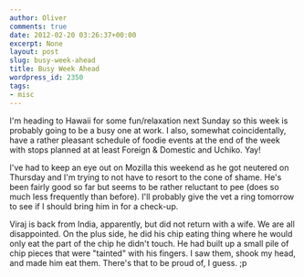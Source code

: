 ```yaml
---
author: Oliver
comments: true
date: 2012-02-20 03:26:37+00:00
excerpt: None
layout: post
slug: busy-week-ahead
title: Busy Week Ahead
wordpress_id: 2350
tags:
- misc
---
```


I'm heading to Hawaii for some fun/relaxation next Sunday so this week is probably going to be a busy one at work. I also, somewhat coincidentally, have a rather pleasant schedule of foodie events at the end of the week with stops planned at at least Foreign & Domestic and Uchiko. Yay!

I've had to keep an eye out on Mozilla this weekend as he got neutered on Thursday and I'm trying to not have to resort to the cone of shame. He's been fairly good so far but seems to be rather reluctant to pee (does so much less frequently than before). I'll probably give the vet a ring tomorrow to see if I should bring him in for a check-up.

Viraj is back from India, apparently, but did not return with a wife. We are all disappointed. On the plus side, he did his chip eating thing where he would only eat the part of the chip he didn't touch. He had built up a small pile of chip pieces that were "tainted" with his fingers. I saw them, shook my head, and made him eat them. There's that to be proud of, I guess. ;p